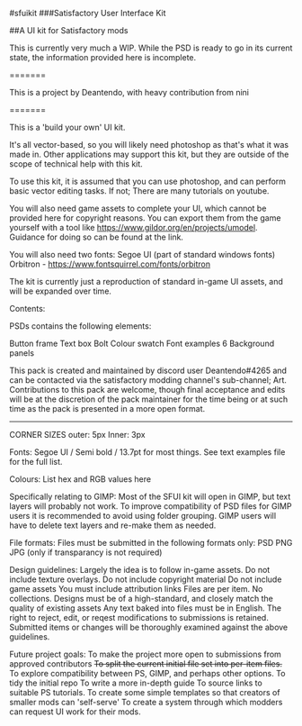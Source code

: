 #sfuikit
###Satisfactory User Interface Kit

##A UI kit for Satisfactory mods

This is currently very much a WIP. While the PSD is ready to go in its current state, the information provided here is incomplete.

======= 

This is a project by Deantendo, with heavy contribution from nini

=======

This is a 'build your own' UI kit.

It's all vector-based, so you will likely need photoshop as that's what it was made in. Other applications may support this kit, but they are outside of the scope of technical help with this kit.

To use this kit, it is assumed that you can use photoshop, and can perform basic vector editing tasks. If not; There are many tutorials on youtube.

You will also need game assets to complete your UI, which cannot be provided here for copyright reasons. You can export them from the game yourself with a tool like https://www.gildor.org/en/projects/umodel. Guidance for doing so can be found at the link.

You will also need two fonts:
Segoe UI (part of standard windows fonts)
Orbitron - https://www.fontsquirrel.com/fonts/orbitron

The kit is currently just a reproduction of standard in-game UI assets, and will be expanded over time.

Contents:

PSDs contains the following elements:

Button frame
Text box
Bolt
Colour swatch
Font examples
6 Background panels

This pack is created and maintained by discord user Deantendo#4265 and can be contacted via the satisfactory modding channel's sub-channel; Art.
Contributions to this pack are welcome, though final acceptance and edits will be at the discretion of the pack maintainer for the time being or at such time as the pack is presented in a more open format.

-----------

CORNER SIZES
outer: 5px
Inner: 3px

Fonts:
Segoe UI / Semi bold / 13.7pt for most things.
See text examples file for the full list.

Colours:
List hex and RGB values here

Specifically relating to GIMP:
Most of the SFUI kit will open in GIMP, but text layers will probably not work.
To improve compatibility of PSD files for GIMP users it is recommended to avoid using folder grouping.
GIMP users will have to delete text layers and re-make them as needed.

File formats:
Files must be submitted in the following formats only:
PSD
PNG
JPG (only if transparancy is not required)

Design guidelines:
Largely the idea is to follow in-game assets.
Do not include texture overlays.
Do not include copyright material
Do not include game assets
You must include attribution links
Files are per item. No collections.
Designs must be of a high-standard, and closely match the quality of existing assets
Any text baked into files must be in English.
The right to reject, edit, or reqest modifications to submissions is retained.
Submitted items or changes will be thoroughly examined against the above guidelines.


Future project goals:
To make the project more open to submissions from approved contributors
~~To split the current initial file set into per-item files.~~
To explore compatibility between PS, GIMP, and perhaps other options.
To tidy the initial repo
To write a more in-depth guide
To source links to suitable PS tutorials.
To create some simple templates so that creators of smaller mods can 'self-serve'
To create a system through which modders can request UI work for their mods.

